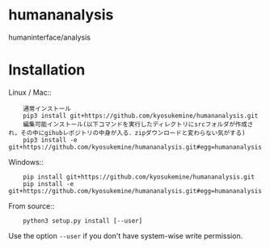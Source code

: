 # humananalysis
humaninterface/analysis


Installation
============

Linux / Mac::
```
    通常インストール
    pip3 install git+https://github.com/kyosukemine/humananalysis.git
    編集可能インストール(以下コマンドを実行したディレクトリにsrcフォルダが作成され，その中にgihubレポジトリの中身が入る．zipダウンロードと変わらない気がする)
    pip3 install -e git+https://github.com/kyosukemine/humananalysis.git#egg=humananalysis
```

Windows::
```
    pip install git+https://github.com/kyosukemine/humananalysis.git
    pip install -e git+https://github.com/kyosukemine/humananalysis.git#egg=humananalysis
```

From source::
```
    python3 setup.py install [--user]
```

Use the option `--user` if you don't have system-wise write permission.
